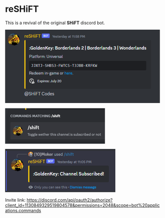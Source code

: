# reSHiFT

This is a revival of the original **SHiFT** discord bot.


![main sample](img/1.png "Main Sample")

![slash command sample](img/2.png "Slash Sample")

![slash response sample](img/3.png "Response Sample")

Invite link:
https://discord.com/api/oauth2/authorize?client_id=1130849329519804578&permissions=2048&scope=bot%20applications.commands